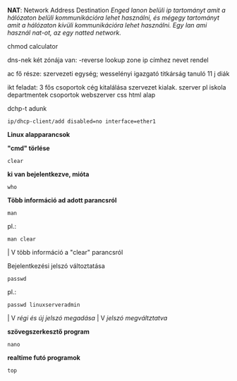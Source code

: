 **NAT**: Network Address Destination
*Enged lanon belüli ip tartományt amit a hálózaton belüli kommunikációra lehet használni, és mégegy tartományt amit a hálózaton kívüli kommunikációra lehet használni.
Egy lan ami használ nat-ot, az egy natted network.*


chmod calculator

dns-nek két zónája van:
-reverse lookup zone  ip címhez nevet rendel

ac fő része: szervezeti egység;
wesselényi
	igazgató
	titkárság
	tanuló
		11
			j
				diák


ikt feladat:
3 fős csoportok
cég kitalálása
	szervezet kialak.
	szerver
	pl iskola departmentek
	csoportok
	webszerver
	css html alap



dchp-t adunk
```
ip/dhcp-client/add disabled=no interface=ether1
```


**Linux alapparancsok**

**"cmd" törlése**
```
clear
```


**ki van bejelentkezve, mióta**
```
who
```


**Több információ ad adott parancsról**
```
man
```
pl.:
```
man clear
```
|
V
több információ a "clear" parancsról


Bejelentkezési jelszó változtatása
```
passwd
```

pl.:
```
passwd linuxserveradmin
```
|
V
*régi és új jelszó megadása*
|
V
*jelszó megváltztatva*


**szövegszerkesztő program**
```
nano
```


**realtime futó programok**
```
top
```

